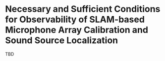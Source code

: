 # Necessary and Sufficient Conditions for Observability of SLAM-based Microphone Array Calibration and Sound Source Localization
TBD
